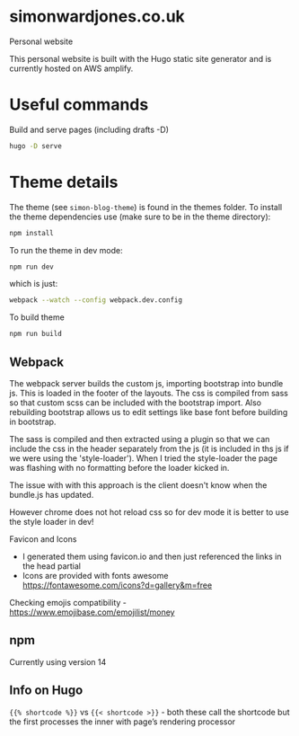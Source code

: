 # simonwardjones.co.uk

Personal website

This personal website is built with the Hugo static site generator and is currently hosted on AWS amplify.

# Useful commands

Build and serve pages (including drafts -D)

```bash
hugo -D serve
```


# Theme details

The theme (see `simon-blog-theme`) is found in the themes folder. To install the theme dependencies use (make sure to be in the theme directory):

```bash
npm install
```

To run the theme in dev mode:
```bash
npm run dev
```
which is just:
```bash
webpack --watch --config webpack.dev.config
```

To build theme
```bash
npm run build
```


## Webpack

The webpack server builds the custom js, importing bootstrap into bundle js. This is loaded in the footer of the layouts.
The css is compiled from sass so that custom scss can be included with the bootstrap import. Also rebuilding bootstrap allows us to edit settings like base font before building in bootstrap.

The sass is compiled and then extracted using a plugin so that we can include the css in the header separately from the js (it is included in ths js if we were using the 'style-loader'). When I tried the style-loader the page was flashing with no formatting before the loader kicked in.

The issue with with this approach is the client doesn't know when the bundle.js has updated.

However chrome does not hot reload css so for dev mode it is better to use the style loader in dev!

Favicon and Icons
- I generated them using favicon.io and then just referenced the links in the head partial
- Icons are provided with fonts awesome https://fontawesome.com/icons?d=gallery&m=free

Checking emojis compatibility - https://www.emojibase.com/emojilist/money

## npm

Currently using version 14

## Info on Hugo

`{{% shortcode %}}` vs `{{< shortcode >}}` - both these call the shortcode but the first processes the inner with page’s rendering processor
